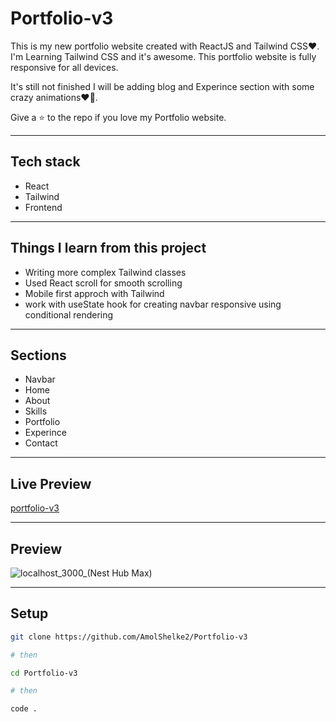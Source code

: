 # Portfolio-v3

This is my new portfolio website created with ReactJS and Tailwind CSS❤️. I'm Learning Tailwind CSS and it's awesome. This portfolio website is fully responsive for all devices.

It's still not finished I will be adding blog and Experince section with some crazy animations❤️‍🔥.

Give a ⭐ to the repo if you love my Portfolio website.

<hr>

## Tech stack

- React
- Tailwind
- Frontend

<hr>

## Things I learn from this project

- Writing more complex Tailwind classes
- Used React scroll for smooth scrolling
- Mobile first approch with Tailwind
- work with useState hook for creating navbar responsive using conditional rendering

<hr>

## Sections

- Navbar
- Home
- About
- Skills
- Portfolio
- Experince
- Contact

<hr>

## Live Preview

[portfolio-v3](https://portfolio-v3-beta-lovat.vercel.app/)

<hr>

## Preview

![localhost_3000_(Nest Hub Max)](https://user-images.githubusercontent.com/95171638/222509127-fa9df13c-2bb3-486f-ae74-806520417f63.png)

<hr>

## Setup

```bash
git clone https://github.com/AmolShelke2/Portfolio-v3

# then

cd Portfolio-v3

# then

code .
```
